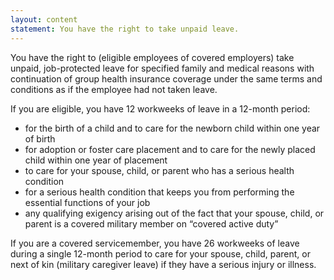 ```yaml
---
layout: content
statement: You have the right to take unpaid leave.
---
```

You have the right to (eligible employees of covered employers) take unpaid, job-protected leave for specified family and medical reasons with continuation of group health insurance coverage under the same terms and conditions as if the employee had not taken leave.

If you are eligible, you have 12 workweeks of leave in a 12-month period:

- for the birth of a child and to care for the newborn child within one year of birth
- for adoption or foster care placement and to care for the newly placed child within one year of placement
- to care for your spouse, child, or parent who has a serious health condition
- for a serious health condition that keeps you from performing the essential functions of your job
- any qualifying exigency arising out of the fact that your spouse, child, or parent is a covered military member on “covered active duty”

If you are a covered servicemember, you have 26 workweeks of leave during a single 12-month period to care for your spouse, child, parent, or next of kin (military caregiver leave) if they have a serious injury or illness.
